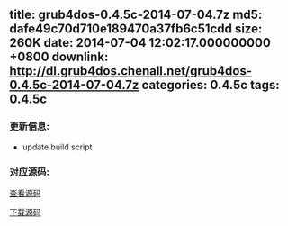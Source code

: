 title: grub4dos-0.4.5c-2014-07-04.7z
md5: dafe49c70d710e189470a37fb6c51cdd
size: 260K
date: 2014-07-04 12:02:17.000000000 +0800
downlink: http://dl.grub4dos.chenall.net/grub4dos-0.4.5c-2014-07-04.7z
categories: 0.4.5c
tags: 0.4.5c
---


### 更新信息:
  * update build script

### 对应源码:
  [查看源码](https://github.com/chenall/grub4dos/tree/bcbc26690555627fcec2881c222b2ddb8d34ba39)

  [下载源码](https://github.com/chenall/grub4dos/archive/bcbc26690555627fcec2881c222b2ddb8d34ba39.zip)
